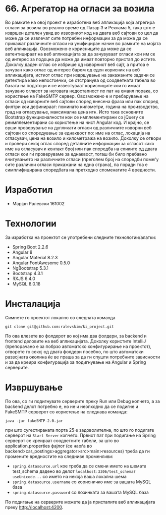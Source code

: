 # 66. Агрегатор на огласи за возила

Во рамките на овој проект е изработена веб апликација која агрегира огласи за возила во реално време од Пазар 3 и Реклама 5, така што е извршен детален увид во изворниот код на двата веб сајтови со цел да може да се извлечат сите потребни информации за да може да се прикажат различните огласи на унифициран начин во рамките на мојата веб апликација. Овозможено е корисниците да може да се автентицираат на веб апликацијата за да зачувуваат огласи кои им се од интерес за подоцна да може да имаат повторно пристап до истите. Доколку даден оглас се избрише од изворниот веб сајт, а притоа е зачуван како оглас од интерес барем од еден корисник на веб апликацијата, истиот оглас при извршување на закажаните задачи се детектира како непостоечки, се отстранува од соодветната табела во базата на податоци и се известуваат корисниците кои го имаат зачувано огласот за неговата недостапност по пат на емаил порака, со користење на FakeSMTP сервер. Овозможено е и пребарување на огласи од изворните веб сајтови според внесена фраза или пак според филтри кои дефинираат: поминато километри, година на производство, град на огласување, максимална цена итн. Исто така основните Bootstrap функционалности кои се имплементирани со jQuery се реимплементирани со користење на чист Angular код. И крајно, се врши проверување на дупликати огласи од различните изворни веб сајтови со споредување за еднаквост по: име на оглас, локација на огласувач, цена на возило и километража на возило. Доколку се отвори и провери секој оглас според деталните информации за огласот како име на огласувач и контакт број или пак споредба на сликите од двата огласи кои ги проверуваме за еднаквост, тогаш би било пребавно вчитувањето на различните огласи (преголем број на споредби помеѓу сите различни огласи прикажани на една страна), па поради тоа е симплифицирана споредбата на претходно споменатите 4 вредности. 

# Изработил
* Марјан Ралевски 161002

# Технологии
За изработка на проектот се употребени следните технологии/алатки:
* Spring Boot 2.2.6
* Angular 8 
* Angular Material 8.2.3
* Angular FontAwesome 0.5.0
* NgBootstrap 5.3.1
* Bootstrap 4.3.1
* RXJS 6.4.0
* MySQL 8.0.18

# Инсталација
Симнете го проектот локално со следната команда
```
git clone git@github.com:ralevskim/ki_project.git
```
По ова влезете во фолдерот во кој има два фолдери, за backend и frontend деловите на веб апликацијата. Доколку користите IntelliJ (препорачано е за побрзо автоматско конфигурирање на проектот), отворете го секој од двата фолдери посебно, по што автоматски развојната околина ќе ве праша за да ги спушти потребните зависности и за да креира конфигурација за подигнување на Angular и Spring серверите. 

# Извршување
По ова, со ги подигнувате серверите преку Run или Debug копчето, а за backend делот потребно е, но не и неопходно да се подигне и FakeSMTP серверот со користење на следнава команда:
```
java -jar fakeSMTP-2.0.jar
```
при што сугестираната порта 25 е задоволителна, по што го подигате серверот на `Start Server` копчето. Првиот пат при подигање на Spring серверот се креираат соодветните табели, за што во application.properties фајлот (се наоѓа во backend>car_postings>aggregator>src>main>resources) треба да ги промените вредностите на следниве променливи:
* `spring.datasource.url` кое треба да се смени името на шемата test_schema дадено во делот `localhost:3306/test_schema?useUnicode...` со името на некоја ваша локална шема
* `spring.datasource.username` со корисничко име за вашата MySQL база
* `spring.datasource.password` со лозинката за вашата MySQL база

По подигање на серверите можете да ја пристапите веб апликацијата преку [http://localhost:4200](http://localhost:4200).




